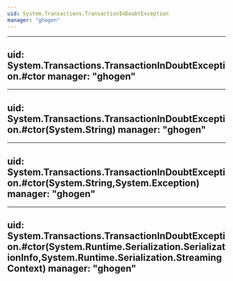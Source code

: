 ```yaml
---
uid: System.Transactions.TransactionInDoubtException
manager: "ghogen"
---
```


---
uid: System.Transactions.TransactionInDoubtException.#ctor
manager: "ghogen"
---

---
uid: System.Transactions.TransactionInDoubtException.#ctor(System.String)
manager: "ghogen"
---

---
uid: System.Transactions.TransactionInDoubtException.#ctor(System.String,System.Exception)
manager: "ghogen"
---

---
uid: System.Transactions.TransactionInDoubtException.#ctor(System.Runtime.Serialization.SerializationInfo,System.Runtime.Serialization.StreamingContext)
manager: "ghogen"
---
